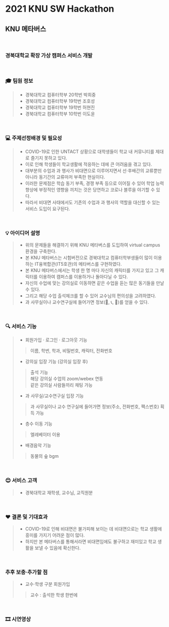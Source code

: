 # 2021 KNU SW Hackathon

## KNU 메타버스
<br>

### 경북대학교 확장 가상 캠퍼스 서비스 개발

<br>

### :mortar_board: 팀원 정보
>- 경북대학교 컴퓨터학부 20학번 박희중
>- 경북대학교 컴퓨터학부 19학번 조호성
>- 경북대학교 컴퓨터학부 19학번 허현진
>- 경북대학교 컴퓨터학부 10학번 이도윤

<br>

### :computer: 주제선정배경 및 필요성

>- COVID-19로 인한 UNTACT 상황으로 대학생들이 학교 내 커뮤니티를 제대로 즐기지 못하고 있다. <br>
>- 이로 인해 학생들이 학교생활에 적응하는 데에 큰 어려움을 겪고 있다. <br>
>- 대부분의 수업과 과 행사가 비대면으로 이루어지면서 선·후배간의 교류뿐만 아니라 동기간의 교류마저 부족한 현실이다. <br>
>- 이러한 문제점은 학습 동기 부족, 경쟁 부족 등으로 이어질 수 있어 학업 능력 향상에 부정적인 영향을 끼치는 것은 당연하고 코로나 블루을 야기할 수 있다. <br>
>- 따라서 비대면 사태에서도 기존의 수업과 과 행사의 역할을 대신할 수 있는 서비스 도입이 요구된다.

<br>

### :bulb: 아이디어 설명
>- 위의 문제들을 해결하기 위해 KNU 메타버스를 도입하여 virtual campus 환경을 구축한다. <br>
>- 본 KNU 메타버스는 시험버전으로 경북대학교 컴퓨터학부생들이 많이 이용하는 IT융복합관(IT5호관)의 메타버스를 구현하였다. <br>
>- 본 KNU 메타버스에서는 학생 한 명 마다 자신의 캐릭터를 가지고 있고 그 캐릭터를 이용하여 캠퍼스를 이용하거나 돌아다닐 수 있다. <br>
>- 자신의 수업에 맞는 강의실로 이동하면 같은 수업을 듣는 많은 동기들을 만날 수 있다.
>- 그리고 해당 수업 출석체크를 할 수 있어 교수님의 편의성을 고려하였다.
>- 과 사무실이나 교수연구실에 들어가면 정보(:email:, :telephone_receiver:, :fax:)를 얻을 수 있다. <br>

<br>

### :mag: 서비스 기능
>- 회원가입 · 로그인 · 로그아웃 기능
>> 이름, 학번, 학과, 비밀번호, 캐릭터, 전화번호<br>
>- 강의실 입장 기능 (강의실 입장 후)
>> 출석 기능<br>
>> 해당 강의실 수업의 zoom/webex 연동<br>
>> 같은 강의실 사람들끼리 채팅 가능
>- 과 사무실/교수연구실 입장 기능
>> 과 사무실이나 교수 연구실에 들어가면 정보(주소, 전화번호, 팩스번호) 획득 가능
>- 층수 이동 기능
>> 엘레베이터 이용
>- 배경음악 기능
>> 동물의 숲 bgm

<br>

### :blush: 서비스 고객
>- 경북대학교 재학생, 교수님, 교직원분

<br>

### :hearts: 결론 및 기대효과
>- COVID-19로 인해 비대면은 불가피해 보이는 데 비대면으로는 학교 생활에 흥미를 가지기 어려운 점이 많다.
>- 하지만 본 메타버스를 통해서라면 비대면임에도 불구하고 재미있고 학교 생활을 보낼 수 있음에 확신한다.

<br>

### 추후 보충·추가할 점
>- 교수·학생 구분 회원가입
>> 교수 : 출석한 학생 한번에

<br>



### 🎞 시연영상

<br>
